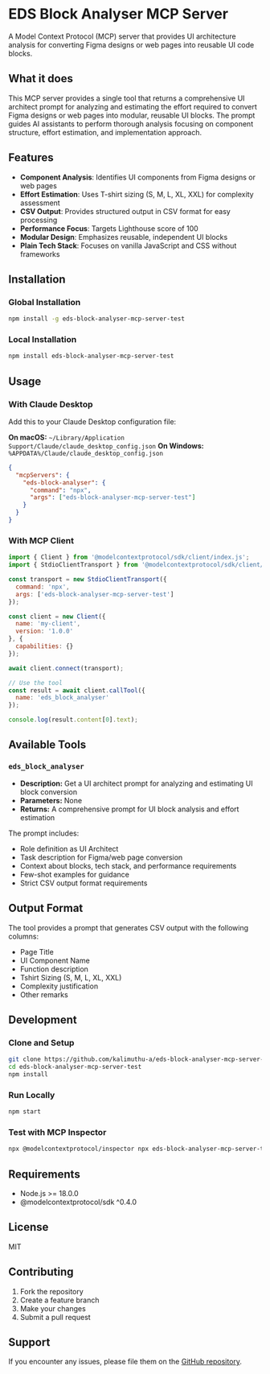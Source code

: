 # EDS Block Analyser MCP Server

A Model Context Protocol (MCP) server that provides UI architecture analysis for converting Figma designs or web pages into reusable UI code blocks.

## What it does

This MCP server provides a single tool that returns a comprehensive UI architect prompt for analyzing and estimating the effort required to convert Figma designs or web pages into modular, reusable UI blocks. The prompt guides AI assistants to perform thorough analysis focusing on component structure, effort estimation, and implementation approach.

## Features

- **Component Analysis**: Identifies UI components from Figma designs or web pages
- **Effort Estimation**: Uses T-shirt sizing (S, M, L, XL, XXL) for complexity assessment
- **CSV Output**: Provides structured output in CSV format for easy processing
- **Performance Focus**: Targets Lighthouse score of 100
- **Modular Design**: Emphasizes reusable, independent UI blocks
- **Plain Tech Stack**: Focuses on vanilla JavaScript and CSS without frameworks

## Installation

### Global Installation
```bash
npm install -g eds-block-analyser-mcp-server-test
```

### Local Installation
```bash
npm install eds-block-analyser-mcp-server-test
```

## Usage

### With Claude Desktop

Add this to your Claude Desktop configuration file:

**On macOS:** `~/Library/Application Support/Claude/claude_desktop_config.json`
**On Windows:** `%APPDATA%/Claude/claude_desktop_config.json`

```json
{
  "mcpServers": {
    "eds-block-analyser": {
      "command": "npx",
      "args": ["eds-block-analyser-mcp-server-test"]
    }
  }
}
```

### With MCP Client

```javascript
import { Client } from '@modelcontextprotocol/sdk/client/index.js';
import { StdioClientTransport } from '@modelcontextprotocol/sdk/client/stdio.js';

const transport = new StdioClientTransport({
  command: 'npx',
  args: ['eds-block-analyser-mcp-server-test']
});

const client = new Client({
  name: 'my-client',
  version: '1.0.0'
}, {
  capabilities: {}
});

await client.connect(transport);

// Use the tool
const result = await client.callTool({
  name: 'eds_block_analyser'
});

console.log(result.content[0].text);
```

## Available Tools

### `eds_block_analyser`
- **Description:** Get a UI architect prompt for analyzing and estimating UI block conversion
- **Parameters:** None
- **Returns:** A comprehensive prompt for UI block analysis and effort estimation

The prompt includes:
- Role definition as UI Architect
- Task description for Figma/web page conversion
- Context about blocks, tech stack, and performance requirements
- Few-shot examples for guidance
- Strict CSV output format requirements

## Output Format

The tool provides a prompt that generates CSV output with the following columns:
- Page Title
- UI Component Name
- Function description
- Tshirt Sizing (S, M, L, XL, XXL)
- Complexity justification
- Other remarks

## Development

### Clone and Setup
```bash
git clone https://github.com/kalimuthu-a/eds-block-analyser-mcp-server-test.git
cd eds-block-analyser-mcp-server-test
npm install
```

### Run Locally
```bash
npm start
```

### Test with MCP Inspector
```bash
npx @modelcontextprotocol/inspector npx eds-block-analyser-mcp-server-test
```

## Requirements

- Node.js >= 18.0.0
- @modelcontextprotocol/sdk ^0.4.0

## License

MIT

## Contributing

1. Fork the repository
2. Create a feature branch
3. Make your changes
4. Submit a pull request

## Support

If you encounter any issues, please file them on the [GitHub repository](https://github.com/kalimuthu-a/eds-block-analyser-mcp-server-test/issues).